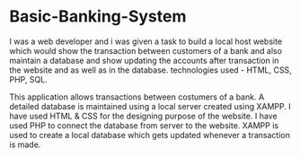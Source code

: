# Basic-Banking-System

I  was a web developer and i was given a task to build a local host website which would show the transaction between customers of a bank and also maintain a  database and show updating the accounts after transaction in the website and as well as in the database. technologies used - HTML, CSS, PHP,  SQL.

This application allows transactions between costumers of a bank.
A detailed database is maintained using a local server created using XAMPP.
I have used HTML & CSS for the designing purpose of the website.
I have used PHP to connect the database from server to the website.
XAMPP is used to create a local database which gets updated whenever a transaction is made.
